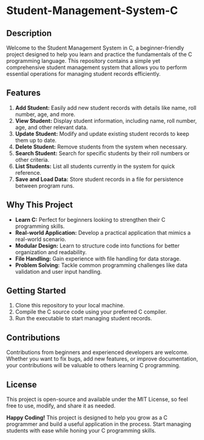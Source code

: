 # Student-Management-System-C

## Description
Welcome to the Student Management System in C, a beginner-friendly project designed to help you learn and practice the fundamentals of the C programming language. This repository contains a simple yet comprehensive student management system that allows you to perform essential operations for managing student records efficiently.

## Features
1. **Add Student:** Easily add new student records with details like name, roll number, age, and more.
2. **View Student:** Display student information, including name, roll number, age, and other relevant data.
3. **Update Student:** Modify and update existing student records to keep them up to date.
4. **Delete Student:** Remove students from the system when necessary.
5. **Search Student:** Search for specific students by their roll numbers or other criteria.
6. **List Students:** List all students currently in the system for quick reference.
7. **Save and Load Data:** Store student records in a file for persistence between program runs.

## Why This Project
- **Learn C:** Perfect for beginners looking to strengthen their C programming skills.
- **Real-world Application:** Develop a practical application that mimics a real-world scenario.
- **Modular Design:** Learn to structure code into functions for better organization and readability.
- **File Handling:** Gain experience with file handling for data storage.
- **Problem Solving:** Tackle common programming challenges like data validation and user input handling.

## Getting Started
1. Clone this repository to your local machine.
2. Compile the C source code using your preferred C compiler.
3. Run the executable to start managing student records.

## Contributions
Contributions from beginners and experienced developers are welcome. Whether you want to fix bugs, add new features, or improve documentation, your contributions will be valuable to others learning C programming.

## License
This project is open-source and available under the MIT License, so feel free to use, modify, and share it as needed.

**Happy Coding!** This project is designed to help you grow as a C programmer and build a useful application in the process. Start managing students with ease while honing your C programming skills.
